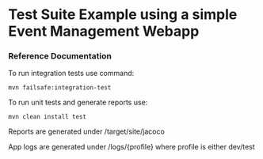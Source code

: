 # Test Suite Example using a simple Event Management Webapp

### Reference Documentation
To run integration tests use command:

`mvn failsafe:integration-test`

To run unit tests and generate reports use:

`mvn clean install test`


Reports are generated under /target/site/jacoco


App logs are generated under /logs/{profile} where profile is either dev/test
